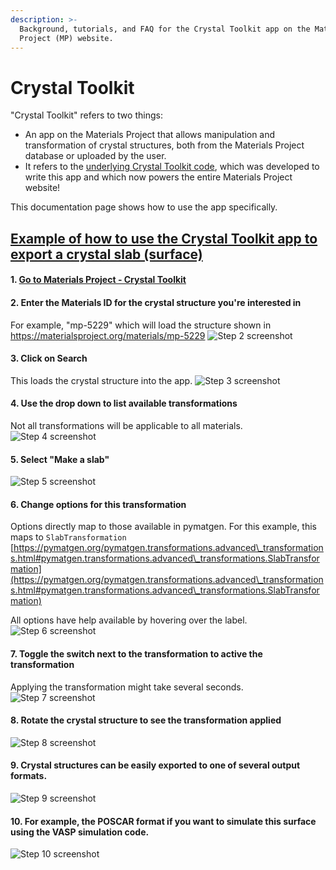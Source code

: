 ```yaml
---
description: >-
  Background, tutorials, and FAQ for the Crystal Toolkit app on the Materials
  Project (MP) website.
---
```


# Crystal Toolkit

"Crystal Toolkit" refers to two things:

* An app on the Materials Project that allows manipulation and transformation of crystal structures, both from the Materials Project database or uploaded by the user.
* It refers to the [underlying Crystal Toolkit code](https://docs.crystaltoolkit.org), which was developed to write this app and which now powers the entire Materials Project website!

This documentation page shows how to use the app specifically.

## [Example of how to use the Crystal Toolkit app to export a crystal slab (surface)](https://app.tango.us/app/workflow/80c31346-a846-4e97-af5a-14ff05168d1d?utm\_source=markdown\&utm\_medium=markdown\&utm\_campaign=workflow%20export%20links)

#### 1. [Go to Materials Project - Crystal Toolkit](https://materialsproject.org/toolkit)

#### 2. Enter the Materials ID for the crystal structure you're interested in

For example, "mp-5229" which will load the structure shown in https://materialsproject.org/materials/mp-5229 ![Step 2 screenshot](https://images.tango.us/public/screenshot\_b2d44451-e4cc-4977-827a-bbfe1851273d.png?crop=focalpoint\&fit=crop\&fp-x=0.7101\&fp-y=0.4912\&fp-z=2.6652\&w=1200\&mark-w=0.2\&mark-pad=0\&mark64=aHR0cHM6Ly9pbWFnZXMudGFuZ28udXMvc3RhdGljL21hZGUtd2l0aC10YW5nby13YXRlcm1hcmsucG5n\&ar=2356%3A1712)

#### 3. Click on Search

This loads the crystal structure into the app. ![Step 3 screenshot](https://images.tango.us/public/screenshot\_57ccca19-185a-4c55-b35f-286c5bb1f248.png?crop=focalpoint\&fit=crop\&fp-x=0.8385\&fp-y=0.4912\&fp-z=2.8841\&w=1200\&mark-w=0.2\&mark-pad=0\&mark64=aHR0cHM6Ly9pbWFnZXMudGFuZ28udXMvc3RhdGljL21hZGUtd2l0aC10YW5nby13YXRlcm1hcmsucG5n\&ar=2356%3A1712)

#### 4. Use the drop down to list available transformations

Not all transformations will be applicable to all materials. ![Step 4 screenshot](https://images.tango.us/public/screenshot\_645e1d8d-fad3-4be4-91dc-95b30d00502a.png?crop=focalpoint\&fit=crop\&fp-x=0.3534\&fp-y=0.5035\&fp-z=1.2975\&w=1200\&mark-w=0.2\&mark-pad=0\&mark64=aHR0cHM6Ly9pbWFnZXMudGFuZ28udXMvc3RhdGljL21hZGUtd2l0aC10YW5nby13YXRlcm1hcmsucG5n\&ar=2356%3A1712)

#### 5. Select "Make a slab"

![Step 5 screenshot](https://images.tango.us/public/screenshot\_c103b4ce-dc43-4f32-bc66-8f90e8059542.png?crop=focalpoint\&fit=crop\&fp-x=0.3531\&fp-y=0.6268\&fp-z=1.2982\&w=1200\&mark-w=0.2\&mark-pad=0\&mark64=aHR0cHM6Ly9pbWFnZXMudGFuZ28udXMvc3RhdGljL21hZGUtd2l0aC10YW5nby13YXRlcm1hcmsucG5n\&ar=2356%3A1712)

#### 6. Change options for this transformation

Options directly map to those available in pymatgen. For this example, this maps to `SlabTransformation` [https://pymatgen.org/pymatgen.transformations.advanced\_transformations.html#pymatgen.transformations.advanced\_transformations.SlabTransformation](https://pymatgen.org/pymatgen.transformations.advanced\_transformations.html#pymatgen.transformations.advanced\_transformations.SlabTransformation)

All options have help available by hovering over the label. ![Step 6 screenshot](https://images.tango.us/public/screenshot\_050ccf93-5a30-403b-af80-f76c555f2a1d.png?crop=focalpoint\&fit=crop\&fp-x=0.1715\&fp-y=0.5093\&fp-z=2.7180\&w=1200\&mark-w=0.2\&mark-pad=0\&mark64=aHR0cHM6Ly9pbWFnZXMudGFuZ28udXMvc3RhdGljL21hZGUtd2l0aC10YW5nby13YXRlcm1hcmsucG5n\&ar=2356%3A1712)

#### 7. Toggle the switch next to the transformation to active the transformation

Applying the transformation might take several seconds. ![Step 7 screenshot](https://images.tango.us/public/screenshot\_93e0a9e2-6588-4cb9-8c5e-52b1c952cf6f.png?crop=focalpoint\&fit=crop\&fp-x=0.1520\&fp-y=0.2307\&fp-z=2.9568\&w=1200\&mark-w=0.2\&mark-pad=0\&mark64=aHR0cHM6Ly9pbWFnZXMudGFuZ28udXMvc3RhdGljL21hZGUtd2l0aC10YW5nby13YXRlcm1hcmsucG5n\&ar=2356%3A1712)

#### 8. Rotate the crystal structure to see the transformation applied

![Step 8 screenshot](https://images.tango.us/public/screenshot\_31ec8bc2-85e2-483a-9978-99ab843dc989.png?crop=focalpoint\&fit=crop\&fp-x=0.3531\&fp-y=0.2576\&fp-z=1.1077\&w=1200\&mark-w=0.2\&mark-pad=0\&mark64=aHR0cHM6Ly9pbWFnZXMudGFuZ28udXMvc3RhdGljL21hZGUtd2l0aC10YW5nby13YXRlcm1hcmsucG5n\&ar=2356%3A1712)

#### 9. Crystal structures can be easily exported to one of several output formats.

![Step 9 screenshot](https://images.tango.us/public/screenshot\_d61a1bb6-f3cf-4171-a506-116ef678a40e.png?crop=focalpoint\&fit=crop\&fp-x=0.5514\&fp-y=0.3172\&fp-z=2.8841\&w=1200\&mark-w=0.2\&mark-pad=0\&mark64=aHR0cHM6Ly9pbWFnZXMudGFuZ28udXMvc3RhdGljL21hZGUtd2l0aC10YW5nby13YXRlcm1hcmsucG5n\&ar=2356%3A1712)

#### 10. For example, the POSCAR format if you want to simulate this surface using the VASP simulation code.

![Step 10 screenshot](https://images.tango.us/public/screenshot\_c6230f19-6594-4818-9572-a2e7c964c837.png?crop=focalpoint\&fit=crop\&fp-x=0.4911\&fp-y=0.4509\&fp-z=2.1599\&w=1200\&mark-w=0.2\&mark-pad=0\&mark64=aHR0cHM6Ly9pbWFnZXMudGFuZ28udXMvc3RhdGljL21hZGUtd2l0aC10YW5nby13YXRlcm1hcmsucG5n\&ar=2356%3A1712)
